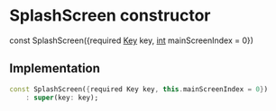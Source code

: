 


# SplashScreen constructor






const
SplashScreen(\{required [Key](https://api.flutter.dev/flutter/foundation/Key-class.html) key, [int](https://api.flutter.dev/flutter/dart-core/int-class.html) mainScreenIndex = 0})





## Implementation

```dart
const SplashScreen({required Key key, this.mainScreenIndex = 0})
    : super(key: key);
```







